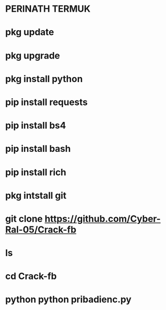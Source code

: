 # PERINATH TERMUK

# pkg update

# pkg upgrade

# pkg install python

# pip install requests

# pip install bs4

# pip install bash

# pip install rich

# pkg intstall git

# git clone https://github.com/Cyber-Ral-05/Crack-fb

# ls

# cd Crack-fb

# python python pribadienc.py

